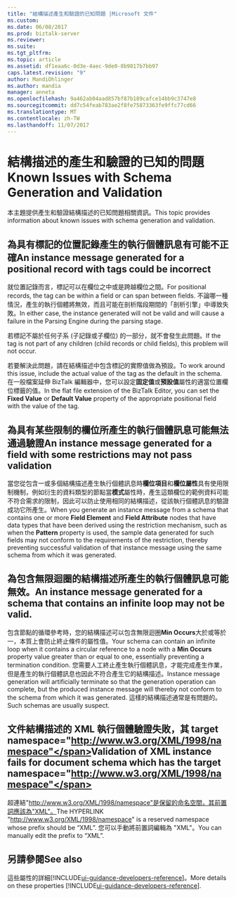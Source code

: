 ```yaml
---
title: "結構描述產生和驗證的已知問題 |Microsoft 文件"
ms.custom: 
ms.date: 06/08/2017
ms.prod: biztalk-server
ms.reviewer: 
ms.suite: 
ms.tgt_pltfrm: 
ms.topic: article
ms.assetid: df1eaa6c-0d3e-4aec-9de0-8b9817b7bb97
caps.latest.revision: "9"
author: MandiOhlinger
ms.author: mandia
manager: anneta
ms.openlocfilehash: 9a462ab04aad857bf87b189cafce14bb9c3747e8
ms.sourcegitcommit: dd7c54feab783ae2f8fe75873363fe9ffc77cd66
ms.translationtype: MT
ms.contentlocale: zh-TW
ms.lasthandoff: 11/07/2017
---
```

# <a name="known-issues-with-schema-generation-and-validation"></a><span data-ttu-id="5075e-102">結構描述的產生和驗證的已知的問題</span><span class="sxs-lookup"><span data-stu-id="5075e-102">Known Issues with Schema Generation and Validation</span></span>
<span data-ttu-id="5075e-103">本主題提供產生和驗證結構描述的已知問題相關資訊。</span><span class="sxs-lookup"><span data-stu-id="5075e-103">This topic provides information about known issues with schema generation and validation.</span></span>  
  
## <a name="an-instance-message-generated-for-a-positional-record-with-tags-could-be-incorrect"></a><span data-ttu-id="5075e-104">為具有標記的位置記錄產生的執行個體訊息有可能不正確</span><span class="sxs-lookup"><span data-stu-id="5075e-104">An instance message generated for a positional record with tags could be incorrect</span></span>  
 <span data-ttu-id="5075e-105">就位置記錄而言，標記可以在欄位之中或是跨越欄位之間。</span><span class="sxs-lookup"><span data-stu-id="5075e-105">For positional records, the tag can be within a field or can span between fields.</span></span> <span data-ttu-id="5075e-106">不論哪一種情況，產生的執行個體將無效，而且可能在剖析階段期間的「剖析引擎」中導致失敗。</span><span class="sxs-lookup"><span data-stu-id="5075e-106">In either case, the instance generated will not be valid and will cause a failure in the Parsing Engine during the parsing stage.</span></span>  
  
 <span data-ttu-id="5075e-107">若標記不屬於任何子系 (子記錄或子欄位) 的一部分，就不會發生此問題。</span><span class="sxs-lookup"><span data-stu-id="5075e-107">If the tag is not part of any children (child records or child fields), this problem will not occur.</span></span>  
  
 <span data-ttu-id="5075e-108">若要解決此問題，請在結構描述中包含標記的實際值做為預設。</span><span class="sxs-lookup"><span data-stu-id="5075e-108">To work around this issue, include the actual value of the tag as the default in the schema.</span></span> <span data-ttu-id="5075e-109">在一般檔案延伸 BizTalk 編輯器中，您可以設定**固定值**或**預設值**屬性的適當位置欄位標籤的值。</span><span class="sxs-lookup"><span data-stu-id="5075e-109">In the flat file extension of the BizTalk Editor, you can set the **Fixed Value** or **Default Value** property of the appropriate positional field with the value of the tag.</span></span>  
  
## <a name="an-instance-message-generated-for-a-field-with-some-restrictions-may-not-pass-validation"></a><span data-ttu-id="5075e-110">為具有某些限制的欄位所產生的執行個體訊息可能無法通過驗證</span><span class="sxs-lookup"><span data-stu-id="5075e-110">An instance message generated for a field with some restrictions may not pass validation</span></span>  
 <span data-ttu-id="5075e-111">當您從包含一或多個結構描述產生執行個體訊息時**欄位項目**和**欄位屬性**具有使用限制機制，例如衍生的資料類型的節點當**模式**屬性時，產生這類欄位的範例資料可能不符合需求的限制，因此可以防止使用相同的結構描述，從該執行個體訊息的驗證成功它所產生。</span><span class="sxs-lookup"><span data-stu-id="5075e-111">When you generate an instance message from a schema that contains one or more **Field Element** and **Field Attribute** nodes that have data types that have been derived using the restriction mechanism, such as when the **Pattern** property is used, the sample data generated for such fields may not conform to the requirements of the restriction, thereby preventing successful validation of that instance message using the same schema from which it was generated.</span></span>  
  
## <a name="an-instance-message-generated-for-a-schema-that-contains-an-infinite-loop-may-not-be-valid"></a><span data-ttu-id="5075e-112">為包含無限迴圈的結構描述所產生的執行個體訊息可能無效。</span><span class="sxs-lookup"><span data-stu-id="5075e-112">An instance message generated for a schema that contains an infinite loop may not be valid.</span></span>  
 <span data-ttu-id="5075e-113">包含節點的循環參考時，您的結構描述可以包含無限迴圈**Min Occurs**大於或等於一，本質上會防止終止條件的屬性值。</span><span class="sxs-lookup"><span data-stu-id="5075e-113">Your schema can contain an infinite loop when it contains a circular reference to a node with a **Min Occurs** property value greater than or equal to one, essentially preventing a termination condition.</span></span> <span data-ttu-id="5075e-114">您需要人工終止產生執行個體訊息，才能完成產生作業，但是產生的執行個體訊息也因此不符合產生它的結構描述。</span><span class="sxs-lookup"><span data-stu-id="5075e-114">Instance message generation will artificially terminate so that the generation operation can complete, but the produced instance message will thereby not conform to the schema from which it was generated.</span></span> <span data-ttu-id="5075e-115">這樣的結構描述通常是有問題的。</span><span class="sxs-lookup"><span data-stu-id="5075e-115">Such schemas are usually suspect.</span></span>  
  
## <a name="validation-of-xml-instance-fails-for-document-schema-which-has-the-target-namespacehttpwwww3orgxml1998namespace"></a><span data-ttu-id="5075e-116">文件結構描述的 XML 執行個體驗證失敗，其 target namespace="http://www.w3.org/XML/1998/namespace"</span><span class="sxs-lookup"><span data-stu-id="5075e-116">Validation of XML instance fails for document schema which has the target namespace="http://www.w3.org/XML/1998/namespace"</span></span>  
 <span data-ttu-id="5075e-117">超連結"http://www.w3.org/XML/1998/namespace"是保留的命名空間，其前置詞應該為"XML"。</span><span class="sxs-lookup"><span data-stu-id="5075e-117">The HYPERLINK "http://www.w3.org/XML/1998/namespace" is a reserved namespace whose prefix should be “XML”.</span></span> <span data-ttu-id="5075e-118">您可以手動將前置詞編輯為 "XML"。</span><span class="sxs-lookup"><span data-stu-id="5075e-118">You can manually edit the prefix to “XML”.</span></span>

## <a name="see-also"></a><span data-ttu-id="5075e-119">另請參閱</span><span class="sxs-lookup"><span data-stu-id="5075e-119">See also</span></span>
<span data-ttu-id="5075e-120">這些屬性的詳細[!INCLUDE[ui-guidance-developers-reference](../includes/ui-guidance-developers-reference.md)]。</span><span class="sxs-lookup"><span data-stu-id="5075e-120">More details on these properties [!INCLUDE[ui-guidance-developers-reference](../includes/ui-guidance-developers-reference.md)].</span></span>
